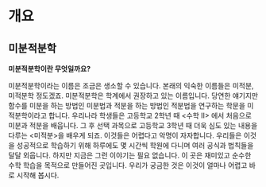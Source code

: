 # 개요

## 미분적분학
**미분적분학이란 무엇일까요?**

미분적분학이라는 이름은 조금은 생소할 수 있습니다. 본래의 익숙한 이름들은 미적분, 미적분학 정도겠죠. 미분적분학은 학계에서 권장하고 있는 이름입니다. 
당연한 얘기지만 함수를 미분을 하는 방법인 미분법과 적분을 하는 방법인 적분법을 연구하는 학문을 미적분학이라고 합니다. 우리나라 학생들은 고등학교 2학년
때 <수학 II> 에서 처음으로 미분과 적분을 배웁니다. 그 후 선택 과목으로 고등학교 3학년 때 더욱 심도 있는 내용을 다루는 <미적분>을 배우게 되죠. 
이것들은 어렵다고 악명이 자자합니다. 우리들은 이것을 성공적으로 학습하기 위해 하루에도 몇 시간씩 학원에 다니며 여러 공식과 법칙들을 달달 외웁니다. 
하지만 지금은 그런 이야기는 필요 없습니다. 이 곳은 재미있고 순수한 수학 학습을 목적으로 만들어진 곳입니다. 우리가 궁금한 것은 이것이 얼마나 
어렵고 바로 시작해 봅시다. 


